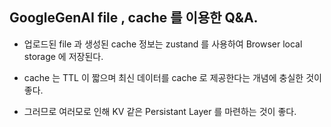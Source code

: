 

## GoogleGenAI file , cache 를 이용한 Q&A.


- 업로드된 file 과 생성된 cache 정보는 zustand 를 사용하여 Browser local storage 에 저장된다.

- cache 는 TTL 이 짧으며 최신 데이터를 cache 로 제공한다는 개념에 충실한 것이 좋다.

- 그러므로 여러모로 인해 KV 같은 Persistant Layer 를 마련하는 것이 좋다.


